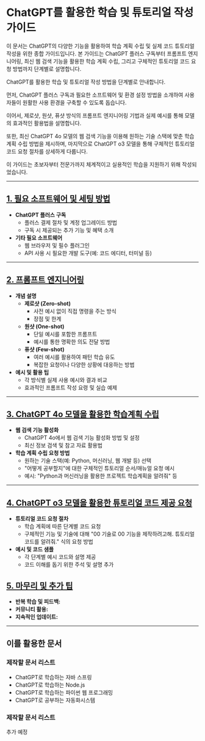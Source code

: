 # ChatGPT를 활용한 학습 및 튜토리얼 작성 가이드

이 문서는 ChatGPT의 다양한 기능을 활용하여 학습 계획 수립 및 실제 코드 튜토리얼 작성을 위한 종합 가이드입니다. 본 가이드는 ChatGPT 플러스 구독부터 프롬프트 엔지니어링, 최신 웹 검색 기능을 활용한 학습 계획 수립, 그리고 구체적인 튜토리얼 코드 요청 방법까지 단계별로 설명합니다.  

ChatGPT를 활용한 학습 및 튜토리얼 작성 방법을 단계별로 안내합니다.   

먼저, ChatGPT 플러스 구독과 필요한 소프트웨어 및 환경 설정 방법을 소개하여 사용자들이 원활한 사용 환경을 구축할 수 있도록 돕습니다.   

이어서, 제로샷, 원샷, 퓨샷 방식의 프롬프트 엔지니어링 기법과 실제 예시를 통해 모델의 효과적인 활용법을 설명합니다.   

또한, 최신 ChatGPT 4o 모델의 웹 검색 기능을 이용해 원하는 기술 스택에 맞춘 학습 계획 수립 방법을 제시하며, 마지막으로 ChatGPT o3 모델을 통해 구체적인 튜토리얼 코드 요청 절차를 상세하게 다룹니다.   

이 가이드는 초보자부터 전문가까지 체계적이고 실용적인 학습을 지원하기 위해 작성되었습니다.

---

## [1. 필요 소프트웨어 및 세팅 방법](1.swSettings.md)
- **ChatGPT 플러스 구독**
  - 플러스 결제 절차 및 계정 업그레이드 방법
  - 구독 시 제공되는 추가 기능 및 혜택 소개
- **기타 필요 소프트웨어**
  - 웹 브라우저 및 필수 플러그인
  - API 사용 시 필요한 개발 도구(예: 코드 에디터, 터미널 등)

---

## [2. 프롬프트 엔지니어링](2.promptEngineering.md)
- **개념 설명**
  - **제로샷 (Zero-shot)**
    - 사전 예시 없이 직접 명령을 주는 방식
    - 장점 및 한계
  - **원샷 (One-shot)**
    - 단일 예시를 포함한 프롬프트
    - 예시를 통한 명확한 의도 전달 방법
  - **퓨샷 (Few-shot)**
    - 여러 예시를 활용하여 패턴 학습 유도
    - 복잡한 요청이나 다양한 상황에 대응하는 방법
- **예시 및 활용 팁**
  - 각 방식별 실제 사용 예시와 결과 비교
  - 효과적인 프롬프트 작성 요령 및 실습 예제

---

## [3. ChatGPT 4o 모델을 활용한 학습계획 수립](3.learningPlan.md)
- **웹 검색 기능 활성화**
  - ChatGPT 4o에서 웹 검색 기능 활성화 방법 및 설정
  - 최신 정보 검색 및 참고 자료 활용법
- **학습 계획 수립 요청 방법**
  - 원하는 기술 스택(예: Python, 머신러닝, 웹 개발 등) 선택
  - "어떻게 공부할지"에 대한 구체적인 튜토리얼 순서/매뉴얼 요청 예시
  - 예시: "Python과 머신러닝을 활용한 프로젝트 학습계획을 알려줘" 등

---

## [4. ChatGPT o3 모델을 활용한 튜토리얼 코드 제공 요청](4.tutorialCode.md)
- **튜토리얼 코드 요청 절차**
  - 학습 계획에 따른 단계별 코드 요청
  - 구체적인 기능 및 기술에 대해 "00 기술로 00 기능을 제작하려고해. 튜토리얼 코드를 알려줘." 식의 요청 방법
- **예시 및 코드 샘플**
  - 각 단계별 예시 코드와 설명 제공
  - 코드 이해를 돕기 위한 주석 및 설명 추가

## [5. 마무리 및 추가 팁](5.additionalTips.md)
- **반복 학습 및 피드백:**  
- **커뮤니티 활용:**  
- **지속적인 업데이트:**  

---

## 이를 활용한 문서

### 제작할 문서 리스트 

* ChatGPT로 학습하는 자바 스프링
* ChatGPT로 학습하는 Node.js
* ChatGPT로 학습하는 파이썬 웹 프로그래밍
* ChatGPT로 공부하는 자동화시스템

### 제작할 문서 리스트

추가 예정